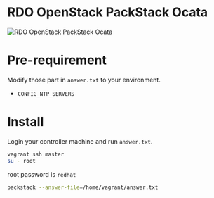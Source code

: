 # RDO OpenStack PackStack Ocata
![RDO OpenStack PackStack Ocata](https://hguemar.fedorapeople.org/slides/rdo-packaging-kilo/img/RDO-logo.jpg)

# Pre-requirement

Modify those part in `answer.txt` to your environment.

* `CONFIG_NTP_SERVERS` 

# Install

Login your controller machine and run `answer.txt`.

```bash
vagrant ssh master
su - root
```

root password is `redhat`

```bash
packstack --answer-file=/home/vagrant/answer.txt
```